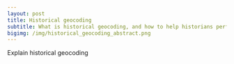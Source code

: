 ```yaml
---
layout: post
title: Historical geocoding
subtitle: What is historical geocoding, and how to help historians perform it
bigimg: /img/historical_geocoding_abstract.png
---
```


 Explain historical geocoding